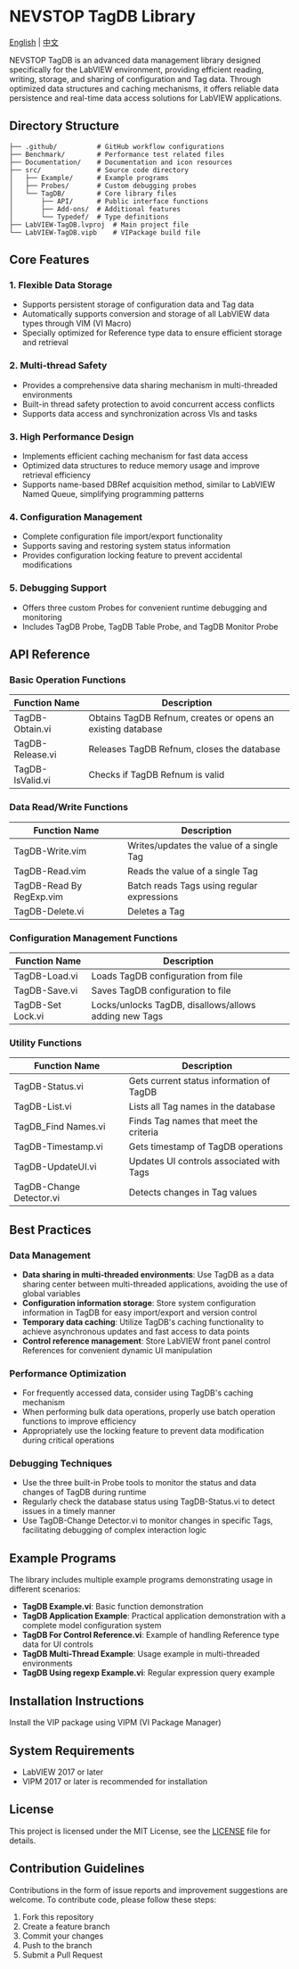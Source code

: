 # NEVSTOP TagDB Library

[English](./README(en).md) | [中文](./README.md)

NEVSTOP TagDB is an advanced data management library designed specifically for the LabVIEW environment, providing efficient reading, writing, storage, and sharing of configuration and Tag data. Through optimized data structures and caching mechanisms, it offers reliable data persistence and real-time data access solutions for LabVIEW applications.

## Directory Structure

```
├── .github/          # GitHub workflow configurations
├── Benchmark/        # Performance test related files
├── Documentation/    # Documentation and icon resources
├── src/              # Source code directory
│   ├── Example/      # Example programs
│   ├── Probes/       # Custom debugging probes
│   └── TagDB/        # Core library files
│       ├── API/      # Public interface functions
│       ├── Add-ons/  # Additional features
│       └── Typedef/  # Type definitions
├── LabVIEW-TagDB.lvproj  # Main project file
└── LabVIEW-TagDB.vipb    # VIPackage build file
```

## Core Features

### 1. Flexible Data Storage
- Supports persistent storage of configuration data and Tag data
- Automatically supports conversion and storage of all LabVIEW data types through VIM (VI Macro)
- Specially optimized for Reference type data to ensure efficient storage and retrieval

### 2. Multi-thread Safety
- Provides a comprehensive data sharing mechanism in multi-threaded environments
- Built-in thread safety protection to avoid concurrent access conflicts
- Supports data access and synchronization across VIs and tasks

### 3. High Performance Design
- Implements efficient caching mechanism for fast data access
- Optimized data structures to reduce memory usage and improve retrieval efficiency
- Supports name-based DBRef acquisition method, similar to LabVIEW Named Queue, simplifying programming patterns

### 4. Configuration Management
- Complete configuration file import/export functionality
- Supports saving and restoring system status information
- Provides configuration locking feature to prevent accidental modifications

### 5. Debugging Support
- Offers three custom Probes for convenient runtime debugging and monitoring
- Includes TagDB Probe, TagDB Table Probe, and TagDB Monitor Probe

## API Reference

### Basic Operation Functions

| Function Name | Description |
|--------------|-------------|
| TagDB-Obtain.vi | Obtains TagDB Refnum, creates or opens an existing database |
| TagDB-Release.vi | Releases TagDB Refnum, closes the database |
| TagDB-IsValid.vi | Checks if TagDB Refnum is valid |

### Data Read/Write Functions

| Function Name | Description |
|--------------|-------------|
| TagDB-Write.vim | Writes/updates the value of a single Tag |
| TagDB-Read.vim | Reads the value of a single Tag |
| TagDB-Read By RegExp.vim | Batch reads Tags using regular expressions |
| TagDB-Delete.vi | Deletes a Tag |

### Configuration Management Functions

| Function Name | Description |
|--------------|-------------|
| TagDB-Load.vi | Loads TagDB configuration from file |
| TagDB-Save.vi | Saves TagDB configuration to file |
| TagDB-Set Lock.vi | Locks/unlocks TagDB, disallows/allows adding new Tags |

### Utility Functions

| Function Name | Description |
|--------------|-------------|
| TagDB-Status.vi | Gets current status information of TagDB |
| TagDB-List.vi | Lists all Tag names in the database |
| TagDB_Find Names.vi | Finds Tag names that meet the criteria |
| TagDB-Timestamp.vi | Gets timestamp of TagDB operations |
| TagDB-UpdateUI.vi | Updates UI controls associated with Tags |
| TagDB-Change Detector.vi | Detects changes in Tag values |

## Best Practices

### Data Management
- **Data sharing in multi-threaded environments**: Use TagDB as a data sharing center between multi-threaded applications, avoiding the use of global variables
- **Configuration information storage**: Store system configuration information in TagDB for easy import/export and version control
- **Temporary data caching**: Utilize TagDB's caching functionality to achieve asynchronous updates and fast access to data points
- **Control reference management**: Store LabVIEW front panel control References for convenient dynamic UI manipulation

### Performance Optimization
- For frequently accessed data, consider using TagDB's caching mechanism
- When performing bulk data operations, properly use batch operation functions to improve efficiency
- Appropriately use the locking feature to prevent data modification during critical operations

### Debugging Techniques
- Use the three built-in Probe tools to monitor the status and data changes of TagDB during runtime
- Regularly check the database status using TagDB-Status.vi to detect issues in a timely manner
- Use TagDB-Change Detector.vi to monitor changes in specific Tags, facilitating debugging of complex interaction logic

## Example Programs

The library includes multiple example programs demonstrating usage in different scenarios:

- **TagDB Example.vi**: Basic function demonstration
- **TagDB Application Example**: Practical application demonstration with a complete model configuration system
- **TagDB For Control Reference.vi**: Example of handling Reference type data for UI controls
- **TagDB Multi-Thread Example**: Usage example in multi-threaded environments
- **TagDB Using regexp Example.vi**: Regular expression query example

## Installation Instructions

Install the VIP package using VIPM (VI Package Manager)

## System Requirements

- LabVIEW 2017 or later
- VIPM 2017 or later is recommended for installation

## License

This project is licensed under the MIT License, see the [LICENSE](LICENSE) file for details.

## Contribution Guidelines

Contributions in the form of issue reports and improvement suggestions are welcome. To contribute code, please follow these steps:
1. Fork this repository
2. Create a feature branch
3. Commit your changes
4. Push to the branch
5. Submit a Pull Request